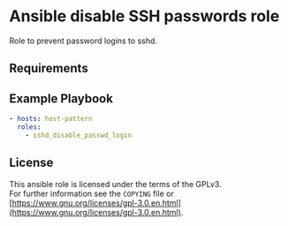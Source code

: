 # Ansible disable SSH passwords role

Role to prevent password logins to sshd.

## Requirements

## Example Playbook

```yml
- hosts: host-pattern
  roles:
    - sshd_disable_passwd_login
```

## License

This ansible role is licensed under the terms of the GPLv3.  
For further information see the `COPYING` file or [https://www.gnu.org/licenses/gpl-3.0.en.html](https://www.gnu.org/licenses/gpl-3.0.en.html).
